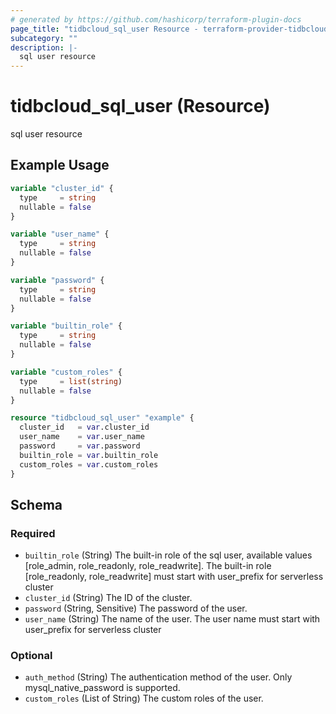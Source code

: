 ```yaml
---
# generated by https://github.com/hashicorp/terraform-plugin-docs
page_title: "tidbcloud_sql_user Resource - terraform-provider-tidbcloud"
subcategory: ""
description: |-
  sql user resource
---
```


# tidbcloud_sql_user (Resource)

sql user resource

## Example Usage

```terraform
variable "cluster_id" {
  type     = string
  nullable = false
}

variable "user_name" {
  type     = string
  nullable = false
}

variable "password" {
  type     = string
  nullable = false
}

variable "builtin_role" {
  type     = string
  nullable = false
}

variable "custom_roles" {
  type     = list(string)
  nullable = false
}

resource "tidbcloud_sql_user" "example" {
  cluster_id   = var.cluster_id
  user_name    = var.user_name
  password     = var.password
  builtin_role = var.builtin_role
  custom_roles = var.custom_roles
}
```

<!-- schema generated by tfplugindocs -->
## Schema

### Required

- `builtin_role` (String) The built-in role of the sql user, available values [role_admin, role_readonly, role_readwrite]. The built-in role [role_readonly, role_readwrite] must start with user_prefix for serverless cluster
- `cluster_id` (String) The ID of the cluster.
- `password` (String, Sensitive) The password of the user.
- `user_name` (String) The name of the user. The user name must start with user_prefix for serverless cluster

### Optional

- `auth_method` (String) The authentication method of the user. Only mysql_native_password is supported.
- `custom_roles` (List of String) The custom roles of the user.
